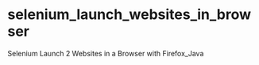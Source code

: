 selenium_launch_websites_in_browser
===================================

Selenium Launch 2 Websites in a Browser with Firefox_Java
